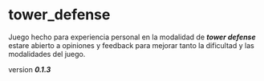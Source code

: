 # tower_defense
Juego hecho para experiencia personal en la modalidad de ***tower defense***
estare abierto a opiniones y feedback para mejorar tanto la dificultad y las modalidades del juego.

version ***0.1.3***
